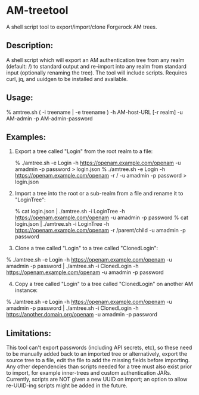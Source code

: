 # AM-treetool
A shell script tool to export/import/clone Forgerock AM trees.

## Description:
A shell script which will export an AM authentication tree from any realm (default: /) to standard output and re-import into any realm from standard input (optionally renaming the tree). The tool will include scripts. Requires curl, jq, and uuidgen to be installed and available.


## Usage: 
% amtree.sh ( -i treename | -e treename ) -h AM-host-URL [-r realm] -u AM-admin -p AM-admin-password

## Examples:
1) Export a tree called "Login" from the root realm to a file:

   % ./amtree.sh -e Login -h https://openam.example.com/openam -u amadmin -p password > login.json
   % ./amtree.sh -e Login -h https://openam.example.com/openam -r / -u amadmin -p password > login.json

2) Import a tree into the root or a sub-realm from a file and rename it to "LoginTree":

   % cat login.json | ./amtree.sh -i LoginTree -h https://openam.example.com/openam -u amadmin -p password
   % cat login.json | ./amtree.sh -i LoginTree -h https://openam.example.com/openam -r /parent/child -u amadmin -p password

3) Clone a tree called "Login" to a tree called "ClonedLogin":

% ./amtree.sh -e Login -h https://openam.example.com/openam -u amadmin -p password | ./amtree.sh -i ClonedLogin -h https://openam.example.com/openam -u amadmin -p password

4) Copy a tree called "Login" to a tree called "ClonedLogin" on another AM instance:

% ./amtree.sh -e Login -h https://openam.example.com/openam -u amadmin -p password | ./amtree.sh -i ClonedLogin -h https://another.domain.org/openam -u amadmin -p password

## Limitations:
This tool can't export passwords (including API secrets, etc), so these need to be manually added back to an imported tree or alternatively, export the source tree to a file, edit the file to add the missing fields before importing. Any other dependencies than scripts needed for a tree must also exist prior to import, for example inner-trees and custom authentication JARs. Currently, scripts are NOT given a new UUID on import; an option to allow re-UUID-ing scripts might be added in the future.
